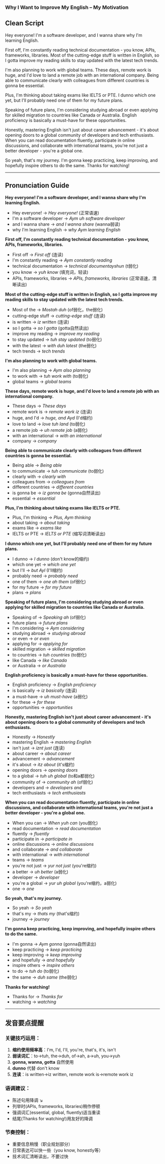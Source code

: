 ### Why I Want to Improve My English – My Motivation

## Clean Script

Hey everyone! I'm a software developer, and I wanna share why I'm learning English.

First off, I'm constantly reading technical documentation - you know, APIs, frameworks, libraries. Most of the cutting-edge stuff is written in English, so I gotta improve my reading skills to stay updated with the latest tech trends.

I'm also planning to work with global teams. These days, remote work is huge, and I'd love to land a remote job with an international company. Being able to communicate clearly with colleagues from different countries is gonna be essential.

Plus, I'm thinking about taking exams like IELTS or PTE. I dunno which one yet, but I'll probably need one of them for my future plans. 

Speaking of future plans, I'm considering studying abroad or even applying for skilled migration to countries like Canada or Australia. English proficiency is basically a must-have for these opportunities.

Honestly, mastering English isn't just about career advancement - it's about opening doors to a global community of developers and tech enthusiasts. When you can read documentation fluently, participate in online discussions, and collaborate with international teams, you're not just a better developer - you're a global one.

So yeah, that's my journey. I'm gonna keep practicing, keep improving, and hopefully inspire others to do the same. Thanks for watching!

---

## Pronunciation Guide

**Hey everyone! I'm a software developer, and I wanna share why I'm learning English.**
- Hey everyone! → *Hey everyone!* (正常语速)
- I'm a software developer → *Aym uh software developer* 
- and I wanna share → *and I wanna share* (wanna弱读)
- why I'm learning English → *why Aym learning English*

**First off, I'm constantly reading technical documentation - you know, APIs, frameworks, libraries.**
- First off → *First off* (连读)
- I'm constantly reading → *Aym constantly reading*
- technical documentation → *technical documentayshun* (t弱化)
- you know → *yuh know* (填充词，轻读)
- APIs, frameworks, libraries → *APIs, frameworks, libraries* (正常语速，清晰读出)

**Most of the cutting-edge stuff is written in English, so I gotta improve my reading skills to stay updated with the latest tech trends.**
- Most of the → *Mostah duh* (of弱化，the弱化)
- cutting-edge stuff → *cutting-edge stuff* (连读)
- is written → *iz written* (连读)
- so I gotta → *so I gotta* (gotta自然读出)
- improve my reading → *improve my reading*
- to stay updated → *tuh stay updated* (to弱化)
- with the latest → *with duh latest* (the弱化)
- tech trends → *tech trends*

**I'm also planning to work with global teams.**
- I'm also planning → *Aym also planning*
- to work with → *tuh work with* (to弱化)
- global teams → *global teams*

**These days, remote work is huge, and I'd love to land a remote job with an international company.**
- These days → *These days*
- remote work is → *remote work iz* (连读)
- huge, and I'd → *huge, and Ayd* (I'd缩约)
- love to land → *love tuh land* (to弱化)
- a remote job → *uh remote job* (a弱化)
- with an international → *with an international*
- company → *company*

**Being able to communicate clearly with colleagues from different countries is gonna be essential.**
- Being able → *Being able*
- to communicate → *tuh communicate* (to弱化)
- clearly with → *clearly with*
- colleagues from → *colleagues from*
- different countries → *different countries*
- is gonna be → *iz gonna be* (gonna自然读出)
- essential → *essential*

**Plus, I'm thinking about taking exams like IELTS or PTE.**
- Plus, I'm thinking → *Plus, Aym thinking*
- about taking → *about taking*
- exams like → *exams like*
- IELTS or PTE → *IELTS or PTE* (缩写词清晰读出)

**I dunno which one yet, but I'll probably need one of them for my future plans.**
- I dunno → *I dunno* (don't know的缩约)
- which one yet → *which one yet*
- but I'll → *but Ayl* (I'll缩约)
- probably need → *probably need*
- one of them → *one ah them* (of弱化)
- for my future → *for my future*
- plans → *plans*

**Speaking of future plans, I'm considering studying abroad or even applying for skilled migration to countries like Canada or Australia.**
- Speaking of → *Speaking ah* (of弱化)
- future plans → *future plans*
- I'm considering → *Aym considering*
- studying abroad → *studying abroad*
- or even → *or even*
- applying for → *applying for*
- skilled migration → *skilled migration*
- to countries → *tuh countries* (to弱化)
- like Canada → *like Canada*
- or Australia → *or Australia*

**English proficiency is basically a must-have for these opportunities.**
- English proficiency → *English proficiency*
- is basically → *iz basically* (连读)
- a must-have → *uh must-have* (a弱化)
- for these → *for these*
- opportunities → *opportunities*

**Honestly, mastering English isn't just about career advancement - it's about opening doors to a global community of developers and tech enthusiasts.**
- Honestly → *Honestly*
- mastering English → *mastering English*
- isn't just → *iznt just* (连读)
- about career → *about career*
- advancement → *advancement*
- it's about → *itz about* (it's缩约)
- opening doors → *opening doors*
- to a global → *tuh uh global* (to和a都弱化)
- community of → *community ah* (of弱化)
- developers and → *developers and*
- tech enthusiasts → *tech enthusiasts*

**When you can read documentation fluently, participate in online discussions, and collaborate with international teams, you're not just a better developer - you're a global one.**
- When you can → *When yuh can* (you弱化)
- read documentation → *read documentation*
- fluently → *fluently*
- participate in → *participate in*
- online discussions → *online discussions*
- and collaborate → *and collaborate*
- with international → *with international*
- teams → *teams*
- you're not just → *yur not just* (you're缩约)
- a better → *uh better* (a弱化)
- developer → *developer*
- you're a global → *yur uh global* (you're缩约，a弱化)
- one → *one*

**So yeah, that's my journey.**
- So yeah → *So yeah*
- that's my → *thats my* (that's缩约)
- journey → *journey*

**I'm gonna keep practicing, keep improving, and hopefully inspire others to do the same.**
- I'm gonna → *Aym gonna* (gonna自然读出)
- keep practicing → *keep practicing*
- keep improving → *keep improving*
- and hopefully → *and hopefully*
- inspire others → *inspire others*
- to do → *tuh do* (to弱化)
- the same → *duh same* (the弱化)

**Thanks for watching!**
- Thanks for → *Thanks for*
- watching → *watching*

---

## 发音要点提醒

### 关键技巧运用：
1. **缩约使用频率高**：I'm, I'd, I'll, you're, that's, it's, isn't
2. **弱读词汇**：to→tuh, the→duh, of→ah, a→uh, you→yuh
3. **gonna, wanna, gotta** 自然使用
4. **dunno** 代替 don't know
5. **连读**：is written→iz written, remote work is→remote work iz

### 语调建议：
- 陈述句用降调 ↘
- 列举时(APIs, frameworks, libraries)稍作停顿
- 强调词汇(essential, global, fluently)适当重读
- 结尾(Thanks for watching!)用友好的降调

### 节奏控制：
- 重要信息稍慢（职业规划部分）
- 日常表达可以快一些（you know, honestly等）
- 技术词汇清晰读出，不要过快